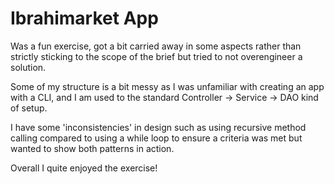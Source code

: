 # Ibrahimarket App

Was a fun exercise, got a bit carried away in some aspects rather than strictly sticking to the scope of the brief 
but tried to not overengineer a solution. 

Some of my structure is a bit messy as I was unfamiliar with creating an app with a CLI, 
and I am used to the standard Controller -> Service -> DAO kind of setup.

I have some 'inconsistencies' in design such as using recursive method calling compared to using a while loop to ensure
a criteria was met but wanted to show both patterns in action.

Overall I quite enjoyed the exercise! 